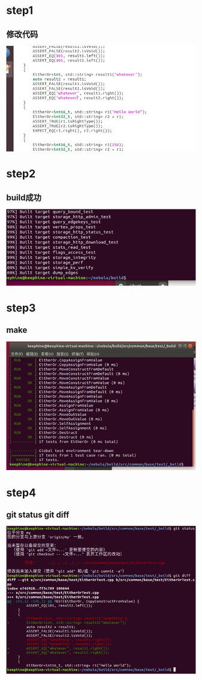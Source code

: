 # step1 #  
## 修改代码 ##  

![image](https://github.com/qqcff/-/blob/master/images/QQ截图20191228201555.png)  

# step2 #  
## build成功 ##  

![image](https://github.com/qqcff/-/blob/master/images/QQ截图20191228201735.png)  

# step3 #  
##  make ##  

![image](https://github.com/qqcff/-/blob/master/images/QQ截图20191228201843.png)  

# step4 #  
## git status  git diff ##  

![images](https://github.com/qqcff/-/blob/master/images/QQ截图20191228202048.png)  
 
